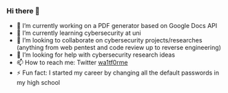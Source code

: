 ### Hi there 👋
- 🔭 I’m currently working on a PDF generator based on Google Docs API
- 🌱 I’m currently learning cybersecurity at uni
- 👯 I’m looking to collaborate on cybersecurity projects/researches (anything from web pentest and code review up to reverse engineering)
- 🤔 I’m looking for help with cybersecurity research ideas 
- 📫 How to reach me: Twitter [wa1tf0rme](https://twitter.com/wa1tf0r_me)
- ⚡ Fun fact: I started my career by changing all the default passwords in my high school
